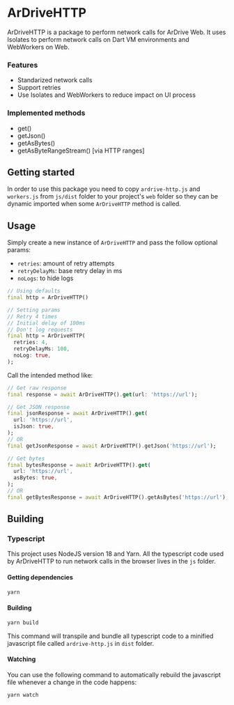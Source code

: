 # ArDriveHTTP

ArDriveHTTP is a package to perform network calls for ArDrive Web. It uses Isolates to perform network calls on Dart VM environments and WebWorkers on Web.

### Features

- Standarized network calls
- Support retries
- Use Isolates and WebWorkers to reduce impact on UI process

### Implemented methods

- get()
- getJson()
- getAsBytes()
- getAsByteRangeStream() [via HTTP ranges]

## Getting started

In order to use this package you need to copy `ardrive-http.js` and `workers.js` from `js/dist` folder to your project's `web` folder so they can be dynamic imported when some `ArDriveHTTP` method is called.

## Usage

Simply create a new instance of `ArDriveHTTP` and pass the follow optional params:

- `retries`: amount of retry attempts
- `retryDelayMs`: base retry delay in ms
- `noLogs`: to hide logs

```dart
// Using defaults
final http = ArDriveHTTP()

// Setting params
// Retry 4 times
// Initial delay of 100ms
// Don't log requests
final http = ArDriveHTTP(
  retries: 4,
  retryDelayMs: 100,
  noLog: true,
);
```

Call the intended method like:

```dart
// Get raw response
final response = await ArDriveHTTP().get(url: 'https://url');

// Get JSON response
final jsonResponse = await ArDriveHTTP().get(
  url: 'https://url',
  isJson: true,
);
// OR
final getJsonResponse = await ArDriveHTTP().getJson('https://url');

// Get bytes
final bytesResponse = await ArDriveHTTP().get(
  url: 'https://url',
  asBytes: true,
);
// OR
final getBytesResponse = await ArDriveHTTP().getAsBytes('https://url');
```

## Building

### Typescript

This project uses NodeJS version 18 and Yarn.
All the typescript code used by ArDriveHTTP to run network calls in the browser lives in the `js` folder.

#### Getting dependencies

```sh
yarn
```

#### Building

```sh
yarn build
```

This command will transpile and bundle all typescript code to a minified javascript file called `ardrive-http.js` in `dist` folder.

#### Watching

You can use the following command to automatically rebuild the javascript file whenever a change in the code happens:

```sh
yarn watch
```
